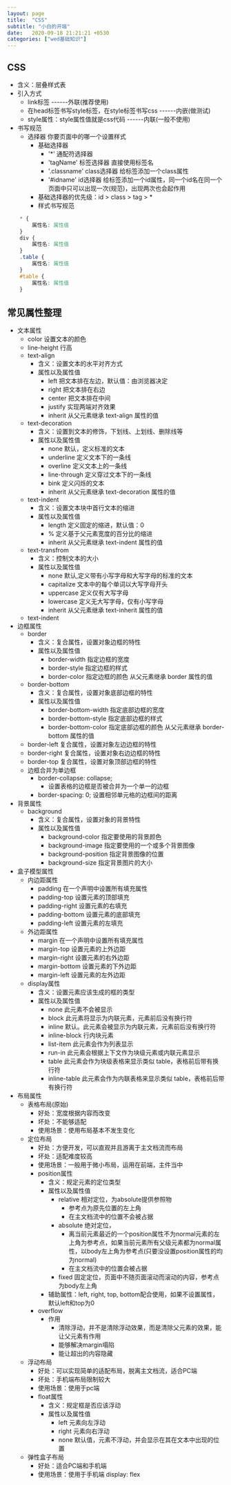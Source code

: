 ```yaml
---
layout: page
title:  "CSS"
subtitle: "小白的开端"
date:   2020-09-18 21:21:21 +0530
categories: ["wed基础知识"]
---
```


## CSS

- 含义：层叠样式表
- 引入方式
    - link标签 ------外联(推荐使用)
    - 在head标签书写style标签，在style标签书写css ------内嵌(做测试)
    - style属性：style属性值就是css代码 ------内联(一般不使用)
- 书写规范
    - 选择器 你要页面中的哪一个设置样式
        - 基础选择器
            - '*' 通配符选择器
            - 'tagName' 标签选择器 直接使用标签名
            - '.classname' class选择器 给标签添加一个class属性
            - '#idname' id选择器 给标签添加一个id属性，同一个id名在同一个页面中只可以出现一次(规范)，出现两次也会起作用
        - 基础选择器的优先级：id > class > tag > *
        - 样式书写规范

```css
    * {
        属性名: 属性值
    }
    div {
        属性名: 属性值
    }
    .table {
        属性名: 属性值
    }
    #table {
        属性名: 属性值
    }
```

## 常见属性整理

- 文本属性  
    - color 设置文本的颜色
    - line-height 行高
    - text-align 
        - 含义：设置文本的水平对齐方式
        - 属性以及属性值
            - left 把文本排在左边，默认值：由浏览器决定
            - right 把文本排在右边
            - center 把文本排在中间
            - justify 实现两端对齐效果
            - inherit 从父元素继承 text-align 属性的值
    - text-decoration 
        - 含义：设置到文本的修饰，下划线、上划线、删除线等
        - 属性以及属性值
            - none 默认，定义标准的文本
            - underline 定义文本下的一条线
            - overline 定义文本上的一条线
            - line-through 定义穿过文本下的一条线
            - bink 定义闪烁的文本
            - inherit 从父元素继承 text-decoration 属性的值
    - text-indent
        - 含义：设置文本块中首行文本的缩进
        - 属性以及属性值
            - length 定义固定的缩进，默认值：0
            - % 定义基于父元素宽度的百分比的缩进
            - inherit 从父元素继承 text-indent 属性的值
    - text-transfrom
        - 含义：控制文本的大小
        - 属性以及属性值
            - none 	默认,定义带有小写字母和大写字母的标准的文本
            - capitalize 文本中的每个单词以大写字母开头
            - uppercase 定义仅有大写字母
            - lowercase 定义无大写字母，仅有小写字母
            - inherit 从父元素继承 text-inherit 属性的值
    - text-indent
- 边框属性
    - border
        - 含义：复合属性，设置对象边框的特性
        - 属性以及属性值
            - border-width 指定边框的宽度
            - border-style 指定边框的样式
            - border-color 指定边框的颜色
            从父元素继承 border 属性的值
    - border-bottom
        - 含义：复合属性，设置对象底部边框的特性
        - 属性以及属性值
            - border-bottom-width 指定底部边框的宽度
            - border-bottom-style 指定底部边框的样式
            - border-bottom-color 指定底部边框的颜色
            从父元素继承 border-bottom 属性的值
    - border-left 复合属性，设置对象左边边框的特性
    - border-right 复合属性，设置对象右边边框的特性
    - border-top 复合属性，设置对象顶部边框的特性
    - 边框合并为单边框
        - border-collapse: collapse;
            - 设置表格的边框是否被合并为一个单一的边框
        - border-spacing: 0;
            设置相邻单元格的边框间的距离
- 背景属性
    - background
        - 含义：复合属性，设置对象的背景特性
        - 属性以及属性值
            - background-color 指定要使用的背景颜色
            - background-image 指定要使用的一个或多个背景图像
            - background-position 指定背景图像的位置
            - background-size 指定背景图片的大小
- 盒子模型属性
    - 内边距属性
        - padding 在一个声明中设置所有填充属性
        - padding-top 设置元素的顶部填充
        - padding-right 设置元素的右填充
        - padding-bottom 设置元素的底部填充
        - padding-left 设置元素的左填充
    - 外边距属性
        - margin 在一个声明中设置所有填充属性
        - margin-top 设置元素的上外边距
        - margin-right 设置元素的右外边距
        - margin-bottom 设置元素的下外边距
        - margin-left 设置元素的左外边距
    - display属性
        - 含义：设置元素应该生成的框的类型
        - 属性以及属性值
            - none 此元素不会被显示
            - block 此元素将显示为内联元素，元素前后没有换行符
            - inline 默认。此元素会被显示为内联元素，元素前后没有换行符
            - inline-block 行内块元素
            - list-item 此元素会作为列表显示
            - run-in 此元素会根据上下文作为块级元素或内联元素显示
            - table 此元素会作为块级表格来显示类似 table，表格前后带有换行符
            - inline-table 此元素会作为内联表格来显示类似 table，表格前后带有换行符
- 布局属性
    - 表格布局(原始)
        - 好处：宽度根据内容而改变
        - 坏处：不能够适配
        - 使用场景：使用布局基本不发生变化
    - 定位布局
        - 好处：方便开发，可以直观并且游离于主文档流而布局
        - 坏处：适配难度较高
        - 使用场景：一般用于微小布局，运用在前端，主件当中
        - position属性
            - 含义：规定元素的定位类型
            - 属性以及属性值
                - relative 相对定位，为absolute提供参照物
                    - 参考点为原先位置的左上角
                    - 在主文档流中的位置不会被占据
                - absolute 绝对定位，
                    - 离当前元素最近的一个position属性不为normal元素的左上角为参考点，如果当前元素所有父级元素都为normal属性，以body左上角为参考点(只要没设置position属性的均为normal)
                    - 在主文档流中的位置会被占据
                - fixed 固定定位，页面中不随页面滚动而滚动的内容，参考点为body左上角
            - 辅助属性：left, right, top, bottom配合使用，如果不设置属性，默认left和top为0
        - overflow
            - 作用
                - 清除浮动，并不是清除浮动效果，而是清除父元素的效果，能让父元素有作用
                - 能够解决margin塌陷
                - 能让超出的内容隐藏
    - 浮动布局
        - 好处：可以实现简单的适配布局，脱离主文档流，适合PC端
        - 坏处：手机端布局限制较大
        - 使用场景：使用于pc端
        - float属性
            - 含义：规定框是否应该浮动
            - 属性以及属性值
                - left 元素向左浮动
                - right 元素向右浮动
                - none 默认值，元素不浮动，并会显示在其在文本中出现的位置
    - 弹性盒子布局
        - 好处：适合PC端和手机端
        - 使用场景：使用于手机端
        display: flex